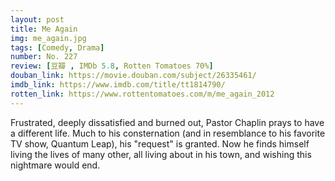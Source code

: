 ```yaml
---
layout: post 
title: Me Again
img: me_again.jpg
tags: [Comedy, Drama]
number: No. 227
review: [豆瓣 , IMDb 5.8, Rotten Tomatoes 70%]
douban_link: https://movie.douban.com/subject/26335461/
imdb_link: https://www.imdb.com/title/tt1814790/
rotten_link: https://www.rottentomatoes.com/m/me_again_2012
---
```


Frustrated, deeply dissatisfied and burned out, Pastor Chaplin prays to have a different life. Much to his consternation (and in resemblance to his favorite TV show, Quantum Leap), his "request" is granted. Now he finds himself living the lives of many other, all living about in his town, and wishing this nightmare would end.